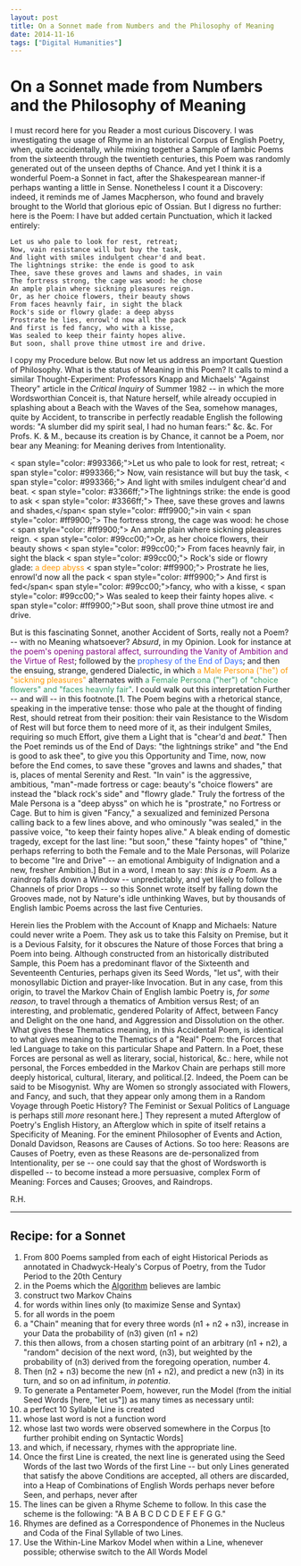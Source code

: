 ```yaml
---
layout: post
title: On a Sonnet made from Numbers and the Philosophy of Meaning
date: 2014-11-16
tags: ["Digital Humanities"]
---
```


# On a Sonnet made from Numbers and the Philosophy of Meaning

I must record here for you Reader a most curious Discovery. I was investigating the usage of Rhyme in an historical Corpus of English Poetry, when, quite accidentally, while mixing together a Sample of Iambic Poems from the sixteenth through the twentieth centuries, this Poem was randomly generated out of the unseen depths of Chance. And yet I think it is a wonderful Poem-a Sonnet in fact, after the Shakespearean manner-if perhaps wanting a little in Sense. Nonetheless I count it a Discovery: indeed, it reminds me of James Macpherson, who found and bravely brought to the World that glorious epic of Ossian. But I digress no further: here is the Poem: I have but added certain Punctuation, which it lacked entirely:

	Let us who pale to look for rest, retreat;
	Now, vain resistance will but buy the task,
	And light with smiles indulgent chear'd and beat.
	The lightnings strike: the ende is good to ask
	Thee, save these groves and lawns and shades, in vain
	The fortress strong, the cage was wood: he chose
	An ample plain where sickning pleasures reign.
	Or, as her choice flowers, their beauty shows
	From faces heavnly fair, in sight the black
	Rock's side or flowry glade: a deep abyss
	Prostrate he lies, enrowl'd now all the pack
	And first is fed fancy, who with a kisse,
	Was sealed to keep their fainty hopes alive.
	But soon, shall prove thine utmost ire and drive.

I copy my Procedure below. But now let us address an important Question of Philosophy. What is the status of Meaning in this Poem? It calls to mind a similar Thought-Experiment: Professors Knapp and Michaels' "Against Theory" article in the _Critical Inquiry_ of Summer 1982 -- in which the more Wordsworthian Conceit is, that Nature herself, while already occupied in splashing about a Beach with the Waves of the Sea, somehow manages, quite by Accident, to transcribe in perfectly readable English the following words: "A slumber did my spirit seal, I had no human fears:" &c. &c. For Profs. K. & M., because its creation is by Chance, it cannot be a Poem, nor
bear any Meaning: for Meaning derives from Intentionality.

< span style="color: #993366;">Let us who pale to look for rest, retreat;</span>
< span style="color: #993366;"> Now, vain resistance will but buy the task,</span>
< span style="color: #993366;"> And light with smiles indulgent chear'd and beat.</span>
< span style="color: #3366ff;">The lightnings strike: the ende is good to ask</span>
< span style="color: #3366ff;"> Thee, save these groves and lawns and shades,</span< span style="color: #ff9900;">in vain</span>
< span style="color: #ff9900;"> The fortress strong, the cage was wood: he chose</span>
< span style="color: #ff9900;"> An ample plain where sickning pleasures reign.</span>
< span style="color: #99cc00;">Or, as her choice flowers, their beauty shows</span>
< span style="color: #99cc00;"> From faces heavnly fair, in sight the black</span>
< span style="color: #99cc00;"> Rock's side or flowry glade</span>: <span style="color: #ff9900;">a deep abyss</span>
< span style="color: #ff9900;"> Prostrate he lies, enrowl'd now all the pack</span>
< span style="color: #ff9900;"> And first is fed</span< span style="color: #99cc00;">fancy, who with a kisse,</span>
< span style="color: #99cc00;"> Was sealed to keep their fainty hopes alive.</span>
< span style="color: #ff9900;">But soon, shall prove thine utmost ire and drive.</span>


But is this fascinating Sonnet, another Accident of Sorts, really not a Poem? -- with no Meaning whatsoever? _Absurd_, in my Opinion. Look for instance at<span style="color: #800080;"> the poem's opening pastoral affect, surrounding the Vanity of Ambition and the Virtue of Rest</span>; followed by the <span style="color: #3366ff;">prophesy of the End of Days</span>; and then the ensuing, strange, gendered Dialectic, in which <span style="color: #ff9900;">a Male Persona ("he") of "sickning pleasures"</span> alternates with<span style="color: #339966;"> a Female Persona ("her") of "choice flowers" and "faces heavnly fair"</span>. I could walk out this interpretation Further -- and will -- in this footnote.[1. The Poem begins with a rhetorical stance, speaking in the imperative tense: those who pale at the thought of finding Rest, should retreat from their position: their vain Resistance to the Wisdom of Rest will but force them to need more of it, as their indulgent Smiles, requiring so much Effort, give them a Light that is "chear'd and _beat_." Then the Poet reminds us of the End of Days: "the lightnings strike" and "the End is good to ask thee", to give you this Opportunity and Time, now,  now before the End comes, to save these "groves and lawns and shades," that is, places of mental Serenity and Rest. "In vain" is the aggressive, ambitious, "man"-made fortress or cage: beauty's "choice flowers" are instead the "black rock's side" and "flowry glade." Truly the fortress of the Male Persona is a "deep abyss" on which he is "prostrate," no Fortress or Cage. But to him is given "Fancy," a sexualized and feminized Persona calling back to a few lines above, and who ominously "was sealed," in the passive voice, "to keep their fainty hopes alive." A bleak ending of domestic tragedy, except for the last line: "but soon," these "fainty hopes" of "thine," perhaps referring to both the Female and to the Male Personas, will Polarize to become "Ire and Drive" -- an emotional Ambiguity of Indignation and a new, fresher Ambition.] But in a word, I mean to say: _this is a Poem._ As a raindrop falls down a Window -- unpredictably, and yet likely to follow the Channels of prior Drops -- so this Sonnet wrote itself by falling down the Grooves made, not by Nature's idle unthinking Waves, but by thousands of English Iambic Poems across the last five Centuries.

Herein lies the Problem with the Account of Knapp and Michaels: Nature could never write a Poem. They ask us to take this Falsity on Premise, but it is a Devious Falsity, for it obscures the Nature of those Forces that bring a Poem into being. Although constructed from an historically distributed Sample, this Poem has a predominant flavor of the Sixteenth and Seventeenth Centuries, perhaps given its Seed Words, "let us", with their monosyllabic Diction and prayer-like Invocation. But in any case, from this origin, to travel the Markov Chain of English Iambic Poetry is, _for some reason_, to travel through a thematics of Ambition versus Rest; of an interesting, and problematic, gendered Polarity of Affect, between Fancy and Delight on the one hand, and Aggression and Dissolution on the other. What gives these Thematics meaning, in this Accidental Poem, is identical to what gives meaning to the Thematics of a "Real" Poem: the Forces that led Language to take on this particular Shape and Pattern. In a Poet, these Forces are personal as well as literary, social, historical, &c.: here, while not personal, the Forces embedded in the Markov Chain are perhaps still more deeply historical, cultural, literary, and political.[2. Indeed, the Poem can be said to be Misogynist. Why are Women so strongly associated with Flowers, and Fancy, and such, that they appear only among them in a Random Voyage through Poetic History? The Feminist or Sexual Politics of Language is perhaps still _more_ resonant here.] They represent a muted Afterglow of Poetry's English History, an Afterglow which in spite of itself retains a Specificity of Meaning. For the eminent Philosopher of Events and Action, Donald Davidson, Reasons are Causes of Actions. So too here: Reasons are Causes of Poetry, even as these Reasons are de-personalized from Intentionality, per se -- one could say that the ghost of Wordsworth is dispelled -- to become instead a more persuasive, complex Form of Meaning: Forces and Causes; Grooves, and Raindrops.

R.H.

----



## Recipe: for a Sonnet

1.  From 800 Poems sampled from each of eight Historical Periods as annotated in Chadwyck-Healy's Corpus of Poetry, from the Tudor Period to the 20th Century
2.  in the Poems which the [Algorithm](http://github.com/quadrismegistus/prosodic) believes are Iambic
3.  construct two Markov Chains
  1.  for words within lines only (to maximize Sense and Syntax)
  2.  for all words in the poem
4.  a "Chain" meaning that for every three words (n1 + n2 + n3), increase in your Data the probability of (n3) given (n1 + n2)
5.  this then allows, from a chosen starting point of an arbitrary (n1 + n2), a "random" decision of the next word, (n3), but weighted by the probability of (n3) derived from the foregoing operation, number 4.
6.  Then (n2 + n3) become the new (n1 + n2), and predict a new (n3) in its turn, and so on ad infinitum, _in potentia_.
7.  To generate a Pentameter Poem, however, run the Model (from the initial Seed Words [here, "let us"]) as many times as necessary until:
  1.  a perfect 10 Syllable Line is created
  2.  whose last word is not a function word
  3.  whose last two words were observed somewhere in the Corpus [to further prohibit ending on Syntactic Words]
  4.  and which, if necessary, rhymes with the appropriate line.
8.  Once the first Line is created, the next line is generated using the Seed Words of the last two Words of the first Line -- but only Lines generated that satisfy the above Conditions are accepted, all others are discarded, into a Heap of Combinations of English Words perhaps never before Seen, and perhaps, never after
9.  The lines can be given a Rhyme Scheme to follow. In this case the scheme is the following: "A B A B C D C D E F E F G G."
10.  Rhymes are defined as a Correspondence of Phonemes in the Nucleus and Coda of the Final Syllable of two Lines.
11.  Use the Within-Line Markov Model when within a Line, whenever possible; otherwise switch to the All Words Model
